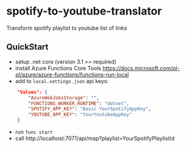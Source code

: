 # spotify-to-youtube-translator

Transform spotify playlist to youtube list of links

## QuickStart

- setup .net core (version 3.1 >= required)
- install Azure Functions Core Tools
  https://docs.microsoft.com/pl-pl/azure/azure-functions/functions-run-local
- add to `local.settings.json` api keys: 

```json
    "Values": {
        "AzureWebJobsStorage": "",
        "FUNCTIONS_WORKER_RUNTIME": "dotnet",
        "SPOTIFY_APP_KEY": "Basic YourSpotifyAppKey",
        "YOUTUBE_APP_KEY": "YourYoutubeAppKey"
    }
```
- run `func start`
- call http://localhost:7071/api/map?playlist=YourSpotifyPlaylistId
